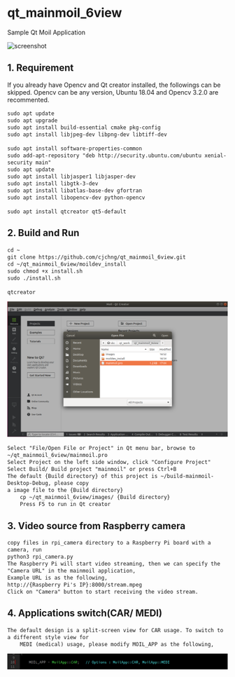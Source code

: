 # qt_mainmoil_6view
Sample Qt Moil Application

![screenshot](https://github.com/cjchng/qt_mainmoil_6view/blob/master/document/images/screen.gif?raw=true)

## 1. Requirement 

If you already have Opencv and Qt creator installed, the followings can be skipped. Opencv can be any version, Ubuntu 18.04 and Opencv 3.2.0 are recommented. 

	sudo apt update
	sudo apt upgrade
	sudo apt install build-essential cmake pkg-config
	sudo apt install libjpeg-dev libpng-dev libtiff-dev

	sudo apt install software-properties-common
	sudo add-apt-repository "deb http://security.ubuntu.com/ubuntu xenial-security main"
	sudo apt update
	sudo apt install libjasper1 libjasper-dev
	sudo apt install libgtk-3-dev
	sudo apt install libatlas-base-dev gfortran
	sudo apt install libopencv-dev python-opencv

	sudo apt install qtcreator qt5-default 

## 2. Build and Run

    cd ~
	git clone https://github.com/cjchng/qt_mainmoil_6view.git
	cd ~/qt_mainmoil_6view/moildev_install
	sudo chmod +x install.sh
	sudo ./install.sh 	
	
	qtcreator 

![screenshot](https://github.com/cjchng/qt_mainmoil_6view/blob/master/document/images/screen.png?raw=true)

	Select "File/Open File or Project" in Qt menu bar, browse to ~/qt_mainmoil_6view/mainmoil.pro
    Select Project on the left side window, click "Configure Project"
	Select Build/ Build project "mainmoil" or press Ctrl+B
 	The default {Build directory} of this project is ~/build-mainmoil-Desktop-Debug, please copy 
	a image file to the {Build directory}
        cp ~/qt_mainmoil_6view/images/ {Build directory}    
        Press F5 to run in Qt creator


        
## 3. Video source from Raspberry camera

	copy files in rpi_camera directory to a Raspberry Pi board with a camera, run
	python3 rpi_camera.py
	The Raspberry Pi will start video streaming, then we can specify the "Camera URL" in the mainmoil application, 
	Example URL is as the following,
	http://{Raspberry Pi's IP}:8000/stream.mpeg  
	Click on "Camera" button to start receiving the video stream.

## 4. Applications switch(CAR/ MEDI)
	
	The default design is a split-screen view for CAR usage. To switch to a different style view for 
        MEDI (medical) usage, please modify MOIL_APP as the following, 

![screenshot](https://github.com/cjchng/qt_mainmoil_6view/blob/master/document/images/medi03.png?raw=true)







   



	
